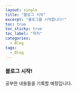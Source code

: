 ```yaml
---
layout: single
title: "블로그 시작"
excerpt: "블로그를 시작합니다!"
toc: true
toc_sticky: true
toc_label: "목차"
categories:
  - Blog
tags:
  - Blog
---
```


### 블로그 시작! 
공부한 내용들을 기록할 예정입니다.
